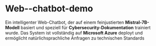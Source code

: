 # Web--chatbot-demo
Ein intelligenter Web-Chatbot, der auf einem feinjustierten **Mistral-7B-Modell** basiert und speziell für **Cybersecurity-Dokumentation** trainiert wurde. Das System ist vollständig auf **Microsoft Azure** deployt und ermöglicht natürlichsprachliche Anfragen zu technischen Standards
